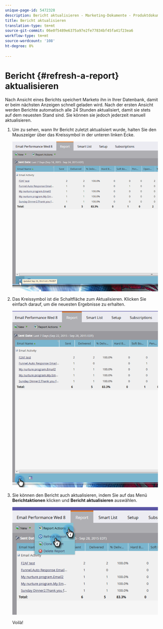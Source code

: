 ```yaml
---
unique-page-id: 5472328
description: Bericht aktualisieren - Marketing-Dokumente - Produktdokumentation
title: Bericht aktualisieren
translation-type: tm+mt
source-git-commit: 06e0f5489e6375a97e2fe77834bf45fa41f23ea6
workflow-type: tm+mt
source-wordcount: '108'
ht-degree: 0%

---
```



# Bericht {#refresh-a-report} aktualisieren

Nach Ansicht eines Berichts speichert Marketo ihn in Ihrer Datenbank, damit er beim nächsten Anzeigen schnell geladen wird. Nach der ersten Ansicht werden Berichte automatisch alle 24 Stunden aktualisiert, damit sie stets auf dem neuesten Stand sind. Sie können sie jedoch jederzeit manuell aktualisieren.

1. Um zu sehen, wann Ihr Bericht zuletzt aktualisiert wurde, halten Sie den Mauszeiger über das Kreissymbol in der unteren linken Ecke.

   ![](assets/one.png)

1. Das Kreissymbol ist die Schaltfläche zum Aktualisieren. Klicken Sie einfach darauf, um die neuesten Ergebnisse zu erhalten.

   ![](assets/two.png)

1. Sie können den Bericht auch aktualisieren, indem Sie auf das Menü **Berichtaktionen** klicken und **Bericht aktualisieren** auswählen.

   ![](assets/three.png)

   Voilà!
